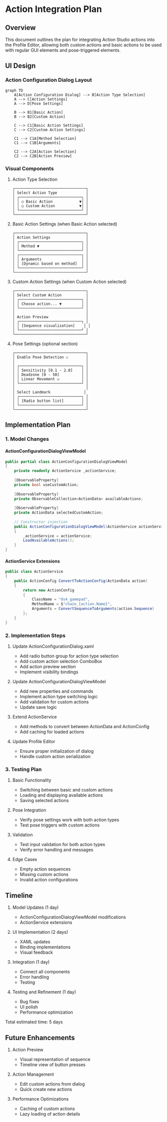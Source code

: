 # Action Integration Plan

## Overview
This document outlines the plan for integrating Action Studio actions into the Profile Editor, allowing both custom actions and basic actions to be used with regular GUI elements and pose-triggered elements.

## UI Design

### Action Configuration Dialog Layout
```mermaid
graph TD
    A[Action Configuration Dialog] --> B[Action Type Selection]
    A --> C[Action Settings]
    A --> D[Pose Settings]
    
    B --> B1[Basic Action]
    B --> B2[Custom Action]
    
    C --> C1[Basic Action Settings]
    C --> C2[Custom Action Settings]
    
    C1 --> C1A[Method Selection]
    C1 --> C1B[Arguments]
    
    C2 --> C2A[Action Selection]
    C2 --> C2B[Action Preview]
```

### Visual Components

1. Action Type Selection
   ```
   ┌────────────────────────────────┐
   │ Select Action Type             │
   │ ┌────────────────────────────┐ │
   │ │ ○ Basic Action            ▼│ │
   │ │ ○ Custom Action           ▼│ │
   │ └────────────────────────────┘ │
   └────────────────────────────────┘
   ```

2. Basic Action Settings (when Basic Action selected)
   ```
   ┌────────────────────────────────┐
   │ Action Settings                │
   │ ┌────────────────────────────┐ │
   │ │ Method ▼                   │ │
   │ └────────────────────────────┘ │
   │ ┌────────────────────────────┐ │
   │ │ Arguments                  │ │
   │ │ [Dynamic based on method]  │ │
   │ └────────────────────────────┘ │
   └────────────────────────────────┘
   ```

3. Custom Action Settings (when Custom Action selected)
   ```
   ┌────────────────────────────────┐
   │ Select Custom Action           │
   │ ┌────────────────────────────┐ │
   │ │ Choose action... ▼         │ │
   │ └────────────────────────────┘ │
   │                                │
   │ Action Preview                 │
   │ ┌────────────────────────────┐ │
   │ │ [Sequence visualization]    │ │
   │ └────────────────────────────┘ │
   └────────────────────────────────┘
   ```

4. Pose Settings (optional section)
   ```
   ┌────────────────────────────────┐
   │ Enable Pose Detection ☐        │
   │                                │
   │ ┌────────────────────────────┐ │
   │ │ Sensitivity [0.1 - 2.0]    │ │
   │ │ Deadzone [0 - 50]          │ │
   │ │ Linear Movement ☑          │ │
   │ └────────────────────────────┘ │
   │                                │
   │ Select Landmark               │
   │ ┌────────────────────────────┐ │
   │ │ [Radio button list]        │ │
   │ └────────────────────────────┘ │
   └────────────────────────────────┘
   ```

## Implementation Plan

### 1. Model Changes

#### ActionConfigurationDialogViewModel
```csharp
public partial class ActionConfigurationDialogViewModel
{
    private readonly ActionService _actionService;
    
    [ObservableProperty]
    private bool useCustomAction;
    
    [ObservableProperty]
    private ObservableCollection<ActionData> availableActions;
    
    [ObservableProperty]
    private ActionData selectedCustomAction;
    
    // Constructor injection
    public ActionConfigurationDialogViewModel(ActionService actionService)
    {
        _actionService = actionService;
        LoadAvailableActions();
    }
}
```

#### ActionService Extensions
```csharp
public class ActionService
{
    public ActionConfig ConvertToActionConfig(ActionData action)
    {
        return new ActionConfig
        {
            ClassName = "ds4_gamepad",
            MethodName = $"chain_{action.Name}",
            Arguments = ConvertSequenceToArguments(action.Sequence)
        };
    }
}
```

### 2. Implementation Steps

1. Update ActionConfigurationDialog.xaml
   - Add radio button group for action type selection
   - Add custom action selection ComboBox
   - Add action preview section
   - Implement visibility bindings

2. Update ActionConfigurationDialogViewModel
   - Add new properties and commands
   - Implement action type switching logic
   - Add validation for custom actions
   - Update save logic

3. Extend ActionService
   - Add methods to convert between ActionData and ActionConfig
   - Add caching for loaded actions

4. Update Profile Editor
   - Ensure proper initialization of dialog
   - Handle custom action serialization

### 3. Testing Plan

1. Basic Functionality
   - Switching between basic and custom actions
   - Loading and displaying available actions
   - Saving selected actions

2. Pose Integration
   - Verify pose settings work with both action types
   - Test pose triggers with custom actions

3. Validation
   - Test input validation for both action types
   - Verify error handling and messages

4. Edge Cases
   - Empty action sequences
   - Missing custom actions
   - Invalid action configurations

## Timeline

1. Model Updates (1 day)
   - ActionConfigurationDialogViewModel modifications
   - ActionService extensions

2. UI Implementation (2 days)
   - XAML updates
   - Binding implementations
   - Visual feedback

3. Integration (1 day)
   - Connect all components
   - Error handling
   - Testing

4. Testing and Refinement (1 day)
   - Bug fixes
   - UI polish
   - Performance optimization

Total estimated time: 5 days

## Future Enhancements

1. Action Preview
   - Visual representation of sequence
   - Timeline view of button presses

2. Action Management
   - Edit custom actions from dialog
   - Quick create new actions

3. Performance Optimizations
   - Caching of custom actions
   - Lazy loading of action details
